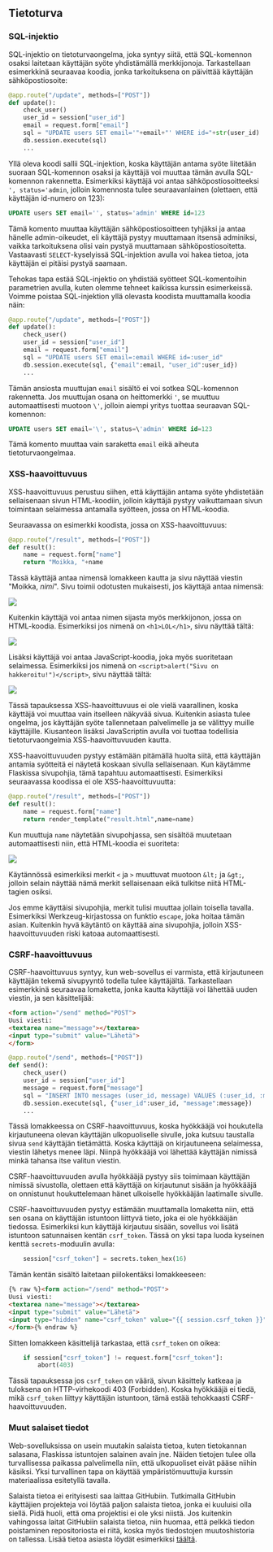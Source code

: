 ## Tietoturva

### SQL-injektio

SQL-injektio on tietoturvaongelma, joka syntyy siitä, että SQL-komennon osaksi laitetaan käyttäjän syöte yhdistämällä merkkijonoja. Tarkastellaan esimerkkinä seuraavaa koodia, jonka tarkoituksena on päivittää käyttäjän sähköpostiosoite:

```python
@app.route("/update", methods=["POST"])
def update():
    check_user()
    user_id = session["user_id"]
    email = request.form["email"]
    sql = "UPDATE users SET email='"+email+"' WHERE id="+str(user_id)
    db.session.execute(sql)
    ...
```

Yllä oleva koodi sallii SQL-injektion, koska käyttäjän antama syöte liitetään suoraan SQL-komennon osaksi ja käyttäjä voi muuttaa tämän avulla SQL-komennon rakennetta. Esimerkiksi käyttäjä voi antaa sähköpostiosoitteeksi `', status='admin`, jolloin komennosta tulee seuraavanlainen (olettaen, että käyttäjän id-numero on 123):

```sql
UPDATE users SET email='', status='admin' WHERE id=123
```

Tämä komento muuttaa käyttäjän sähköpostiosoitteen tyhjäksi ja antaa hänelle admin-oikeudet, eli käyttäjä pystyy muuttamaan itsensä adminiksi, vaikka tarkoituksena olisi vain pystyä muuttamaan sähköpostiosoitetta. Vastaavasti `SELECT`-kyselyissä SQL-injektion avulla voi hakea tietoa, jota käyttäjän ei pitäisi pystyä saamaan.

Tehokas tapa estää SQL-injektio on yhdistää syötteet SQL-komentoihin parametrien avulla, kuten olemme tehneet kaikissa kurssin esimerkeissä. Voimme poistaa SQL-injektion yllä olevasta koodista muuttamalla koodia näin:

```python
@app.route("/update", methods=["POST"])
def update():
    check_user()
    user_id = session["user_id"]
    email = request.form["email"]
    sql = "UPDATE users SET email=:email WHERE id=:user_id"
    db.session.execute(sql, {"email":email, "user_id":user_id})
    ...
```

Tämän ansiosta muuttujan `email` sisältö ei voi sotkea SQL-komennon rakennetta. Jos muuttujan osana on heittomerkki `'`, se muuttuu automaattisesti muotoon `\'`, jolloin aiempi yritys tuottaa seuraavan SQL-komennon:

```sql
UPDATE users SET email='\', status=\'admin' WHERE id=123
```

Tämä komento muuttaa vain saraketta `email` eikä aiheuta tietoturvaongelmaa.

### XSS-haavoittuvuus

XSS-haavoittuvuus perustuu siihen, että käyttäjän antama syöte yhdistetään sellaisenaan sivun HTML-koodiin, jolloin käyttäjä pystyy vaikuttamaan sivun toimintaan selaimessa antamalla syötteen, jossa on HTML-koodia.

Seuraavassa on esimerkki koodista, jossa on XSS-haavoittuvuus:

```python
@app.route("/result", methods=["POST"])
def result():
    name = request.form["name"]
    return "Moikka, "+name
```

Tässä käyttäjä antaa nimensä lomakkeen kautta ja sivu näyttää viestin "Moikka, _nimi_". Sivu toimii odotusten mukaisesti, jos käyttäjä antaa nimensä:

<img class="screenshot" src="../assets/osa-4/xss1.png">

Kuitenkin käyttäjä voi antaa nimen sijasta myös merkkijonon, jossa on HTML-koodia. Esimerkiksi jos nimenä on `<h1>LOL</h1>`, sivu näyttää tältä:

<img class="screenshot" src="../assets/osa-4/xss2.png">

Lisäksi käyttäjä voi antaa JavaScript-koodia, joka myös suoritetaan selaimessa. Esimerkiksi jos nimenä on `<script>alert("Sivu on hakkeroitu!")</script>`, sivu näyttää tältä:

<img class="screenshot" src="../assets/osa-4/xss3.png">

Tässä tapauksessa XSS-haavoittuvuus ei ole vielä vaarallinen, koska käyttäjä voi muuttaa vain itselleen näkyvää sivua. Kuitenkin asiasta tulee ongelma, jos käyttäjän syöte tallennetaan palvelimelle ja se välittyy muille käyttäjille. Kiusanteon lisäksi JavaScriptin avulla voi tuottaa todellisia tietoturvaongelmia XSS-haavoittuvuuden kautta.

XSS-haavoittuvuuden pystyy estämään pitämällä huolta siitä, että käyttäjän antamia syötteitä ei näytetä koskaan sivulla sellaisenaan. Kun käytämme Flaskissa sivupohjia, tämä tapahtuu automaattisesti. Esimerkiksi seuraavassa koodissa ei ole XSS-haavoittuvuutta:

```python
@app.route("/result", methods=["POST"])
def result():
    name = request.form["name"]
    return render_template("result.html",name=name)
```

Kun muuttuja `name` näytetään sivupohjassa, sen sisältöä muutetaan automaattisesti niin, että HTML-koodia ei suoriteta:

<img class="screenshot" src="../assets/osa-4/xss4.png">

Käytännössä esimerkiksi merkit `<` ja `>` muuttuvat muotoon `&lt;` ja `&gt;`, jolloin selain näyttää nämä merkit sellaisenaan eikä tulkitse niitä HTML-tagien osiksi.

Jos emme käyttäisi sivupohjia, merkit tulisi muuttaa jollain toisella tavalla. Esimerkiksi Werkzeug-kirjastossa on funktio `escape`, joka hoitaa tämän asian. Kuitenkin hyvä käytäntö on käyttää aina sivupohjia, jolloin XSS-haavoittuvuuden riski katoaa automaattisesti.

### CSRF-haavoittuvuus

CSRF-haavoittuvuus syntyy, kun web-sovellus ei varmista, että kirjautuneen käyttäjän tekemä sivupyyntö todella tulee käyttäjältä. Tarkastellaan esimerkkinä seuraavaa lomaketta, jonka kautta käyttäjä voi lähettää uuden viestin, ja sen käsittelijää:

```html
<form action="/send" method="POST">
Uusi viesti:
<textarea name="message"></textarea>
<input type="submit" value="Lähetä">
</form>
```

```python
@app.route("/send", methods=["POST"])
def send():
    check_user()
    user_id = session["user_id"]
    message = request.form["message"]
    sql = "INSERT INTO messages (user_id, message) VALUES (:user_id, :message)"
    db.session.execute(sql, {"user_id":user_id, "message":message})
    ...
```

Tässä lomakkeessa on CSRF-haavoittuvuus, koska hyökkääjä voi houkutella kirjautuneena olevan käyttäjän ulkopuoliselle sivulle, joka kutsuu taustalla sivua `send` käyttäjän tietämättä. Koska käyttäjä on kirjautuneena selaimessa, viestin lähetys menee läpi. Niinpä hyökkääjä voi lähettää käyttäjän nimissä minkä tahansa itse valitun viestin.

CSRF-haavoittuvuuden avulla hyökkääjä pystyy siis toimimaan käyttäjän nimissä sivustolla, olettaen että käyttäjä on kirjautunut sisään ja hyökkääjä on onnistunut houkuttelemaan hänet ulkoiselle hyökkääjän laatimalle sivulle.

CSRF-haavoittuvuuden pystyy estämään muuttamalla lomaketta niin, että sen osana on käyttäjän istuntoon liittyvä tieto, joka ei ole hyökkääjän tiedossa. Esimerkiksi kun käyttäjä kirjautuu sisään, sovellus voi lisätä istuntoon satunnaisen kentän `csrf_token`. Tässä on yksi tapa luoda kyseinen kenttä `secrets`-moduulin avulla:

```python
    session["csrf_token"] = secrets.token_hex(16)
```

Tämän kentän sisältö laitetaan piilokentäksi lomakkeeseen:

```html
{% raw %}<form action="/send" method="POST">
Uusi viesti:
<textarea name="message"></textarea>
<input type="submit" value="Lähetä">
<input type="hidden" name="csrf_token" value="{{ session.csrf_token }}">
</form>{% endraw %}
```

Sitten lomakkeen käsittelijä tarkastaa, että `csrf_token` on oikea:

```python
    if session["csrf_token"] != request.form["csrf_token"]:
        abort(403)
```

Tässä tapauksessa jos `csrf_token` on väärä, sivun käsittely katkeaa ja tuloksena on HTTP-virhekoodi 403 (Forbidden). Koska hyökkääjä ei tiedä, mikä `csrf_token` liittyy käyttäjän istuntoon, tämä estää tehokkaasti CSRF-haavoittuvuuden.

### Muut salaiset tiedot

Web-sovelluksissa on usein muutakin salaista tietoa, kuten tietokannan salasana, Flaskissa istuntojen salainen avain jne. Näiden tietojen tulee olla turvallisessa paikassa palvelimella niin, että ulkopuoliset eivät pääse niihin käsiksi. Yksi turvallinen tapa on käyttää ympäristömuuttujia kurssin materiaalissa esitetyllä tavalla.

Salaista tietoa ei erityisesti saa laittaa GitHubiin. Tutkimalla GitHubin käyttäjien projekteja voi löytää paljon salaista tietoa, jonka ei kuuluisi olla siellä. Pidä huoli, että oma projektisi ei ole yksi niistä. Jos kuitenkin vahingossa laitat GitHubiin salaista tietoa, niin huomaa, että pelkkä tiedon poistaminen repositoriosta ei riitä, koska myös tiedostojen muutoshistoria on tallessa. Lisää tietoa asiasta löydät esimerkiksi [täältä](https://blog.gitguardian.com/leaking-secrets-on-github-what-to-do/).
